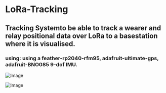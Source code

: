 # LoRa-Tracking
## Tracking Systemto be able to track a wearer and relay positional data over LoRa to a basestation where it is visualised.

### using: using a feather-rp2040-rfm95, adafruit-ultimate-gps, adafruit-BNO085 9-dof IMU. 

![Image](https://github.com/user-attachments/assets/79d8a2e6-6965-484a-b2f5-0653db243233)

![Image](https://github.com/user-attachments/assets/01b2a21c-1654-4128-8e9d-bcb553f230ef)
